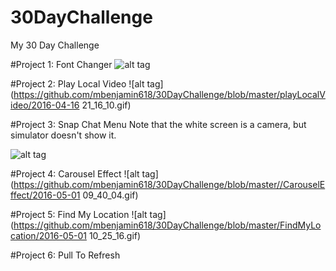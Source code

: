 # 30DayChallenge
My 30 Day Challenge

#Project 1: Font Changer
![alt tag](https://github.com/mbenjamin618/30DayChallenge/blob/master/fontChanger/fontChanger.gif)

#Project 2: Play Local Video
![alt tag](https://github.com/mbenjamin618/30DayChallenge/blob/master/playLocalVideo/2016-04-16 21_16_10.gif)

#Project 3: Snap Chat Menu
Note that the white screen is a camera, but simulator doesn't show it. 

![alt tag](https://github.com/mbenjamin618/30DayChallenge/blob/master/snapChatMenu/snapChatMenu.gif)

#Project 4: Carousel Effect
![alt tag](https://github.com/mbenjamin618/30DayChallenge/blob/master//CarouselEffect/2016-05-01 09_40_04.gif)

#Project 5: Find My Location
![alt tag](https://github.com/mbenjamin618/30DayChallenge/blob/master/FindMyLocation/2016-05-01 10_25_16.gif)

#Project 6: Pull To Refresh

